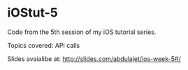 # iOStut-5

Code from the 5th session of my iOS tutorial series.

Topics covered: API calls

Slides avaialibe at: http://slides.com/abdulajet/ios-week-5#/
